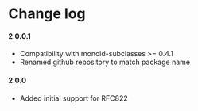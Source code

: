Change log
==========

#### 2.0.0.1
- Compatibility with monoid-subclasses >= 0.4.1
- Renamed github repository to match package name

#### 2.0.0
- Added initial support for RFC822
